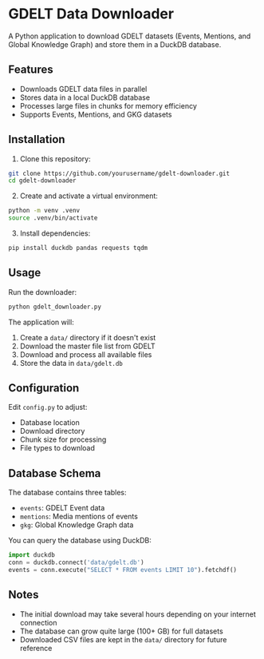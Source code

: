 # GDELT Data Downloader

A Python application to download GDELT datasets (Events, Mentions, and Global Knowledge Graph) and store them in a DuckDB database.

## Features
- Downloads GDELT data files in parallel
- Stores data in a local DuckDB database
- Processes large files in chunks for memory efficiency
- Supports Events, Mentions, and GKG datasets

## Installation

1. Clone this repository:
```bash
git clone https://github.com/yourusername/gdelt-downloader.git
cd gdelt-downloader
```

2. Create and activate a virtual environment:
```bash
python -m venv .venv
source .venv/bin/activate
```

3. Install dependencies:
```bash
pip install duckdb pandas requests tqdm
```

## Usage

Run the downloader:
```bash
python gdelt_downloader.py
```

The application will:
1. Create a `data/` directory if it doesn't exist
2. Download the master file list from GDELT
3. Download and process all available files
4. Store the data in `data/gdelt.db`

## Configuration

Edit `config.py` to adjust:
- Database location
- Download directory
- Chunk size for processing
- File types to download

## Database Schema

The database contains three tables:
- `events`: GDELT Event data
- `mentions`: Media mentions of events
- `gkg`: Global Knowledge Graph data

You can query the database using DuckDB:
```python
import duckdb
conn = duckdb.connect('data/gdelt.db')
events = conn.execute("SELECT * FROM events LIMIT 10").fetchdf()
```

## Notes
- The initial download may take several hours depending on your internet connection
- The database can grow quite large (100+ GB) for full datasets
- Downloaded CSV files are kept in the `data/` directory for future reference
